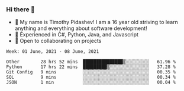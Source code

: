 ### Hi there 👋
- :adult: My name is Timothy Pidashev! I am a 16 year old striving to learn anything and everything about software development!
- :evergreen_tree: Experienced in C#, Python, Java, and Javascript
- 👯 Open to collaborating on projects

<!--START_SECTION:waka-->
```text
Week: 01 June, 2021 - 08 June, 2021

Other        28 hrs 52 mins  ███████████████▒░░░░░░░░░   61.96 % 
Python       17 hrs 22 mins  █████████▒░░░░░░░░░░░░░░░   37.28 % 
Git Config   9 mins          ░░░░░░░░░░░░░░░░░░░░░░░░░   00.35 % 
SQL          9 mins          ░░░░░░░░░░░░░░░░░░░░░░░░░   00.34 % 
JSON         1 min           ░░░░░░░░░░░░░░░░░░░░░░░░░   00.04 % 
```
<!--END_SECTION:waka-->

